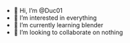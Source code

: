 - 👋 Hi, I’m @Duc01
- 👀 I’m interested in everything
- 🌱 I’m currently learning blender
- 💞️ I’m looking to collaborate on nothing
